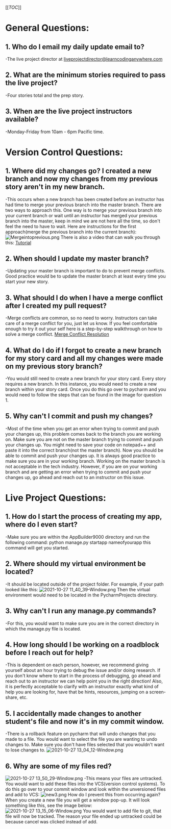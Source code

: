 [[_TOC_]]
# General Questions:

## 1.  Who do I email my daily update email to? 
-The live project director at liveprojectdirector@learncodinganywhere.com

## 2. What are the minimum stories required to pass the live project?
-Four stories total and the prep story.

## 3. When are the live project instructors available?
-Monday-Friday from 10am - 6pm Pacific time. 

# Version Control Questions:

## 1. Where did my changes go? I created a new branch and now my changes from my previous story aren't in my new branch.
-This occurs when a new branch has been created before an instructor has had time to merge your previous branch into the master branch. There are two ways to approach this. One way is to merge your previous branch into your current branch or wait until an instructor has merged your previous branch into the master, keep in mind we are not here all the time, so don't feel the need to have to wait. Here are instructions for the first approach(merge the previous branch into the current branch):
![Mergeintoprevious.png](/.attachments/Mergeintoprevious-fc4f547f-5c73-4e0c-beeb-c6a18d8a1550.png)
There is also a video that can walk you through this:
[Tutorial](https://www.youtube.com/watch?v=v-ZsZPAUg9k)

## 2. When should I update my master branch?
  -Updating your master branch is important to do to prevent merge conflicts. Good practice would be to update the master branch at least every time you start your new story. 
## 3. What should I do when I have a merge conflict after I created my pull request?
 -Merge conflicts are common, so no need to worry. Instructors can take care of a merge conflict for you, just let us know. If you feel comfortable enough to try it out your self here is a step-by-step walkthrough on how to solve a merge conflict. 
[Merge Conflict Resolution](https://docs.google.com/document/d/1sm7MpKOSeVj1jdmvpVM80Hv1g7iqqqu8EFQT2nRFF1o/edit?usp=sharing)
## 4. What do I do if I forgot to create a new branch for my story card and all my changes were made on my previous story branch? 
-You would still need to create a new branch for your story card. Every story requires a new branch. In this instance, you would need to create a new branch within your story card. Once you do this go over to pycharm and you would need to follow the steps that can be found in the image for question 1. 
## 5. Why can't I commit and push my changes?
-Most of the time when you get an error when trying to commit and push your changes up, this problem comes back to the branch you are working on. Make sure you are not on the master branch trying to commit and push your changes up. You might need to save your code on notepad++ and paste it into the correct branch(not the master branch). Now you should be able to commit and push your changes up. It is always good practice to make sure you are in your working branch. Working on the master branch is not acceptable in the tech industry. However, if you are on your working branch and are getting an error when trying to commit and push your changes up, go ahead and reach out to an instructor on this issue. 

# Live Project Questions:

## 1. How do I start the process of creating my app, where do I even start?
-Make sure you are within the AppBuilder9000 directory and run the following command: 
python manage.py startapp nameofyourapp
this command will get you started.
## 2. Where should my virtual environment be located?
-It should be located outside of the project folder. For example, if your path looked like this:
![2021-10-27 11_40_39-Window.png](/.attachments/2021-10-27%2011_40_39-Window-94e59c83-b6c0-4b3d-9239-443377ee7932.png)
Then the virtual environment would need to be located in the PycharmProjects directory.
## 3. Why can't I run any manage.py commands?
-For this, you would want to make sure you are in the correct directory in which the manage.py file is located.
## 4. How long should I be working on a roadblock before I reach out for help?
-This is dependent on each person, however, we recommend giving yourself about an hour trying to debug the issue and/or doing research. If you don't know where to start in the process of debugging, go ahead and reach out to an instructor we can help point you in the right direction! Also, it is perfectly acceptable to clarify with an instructor exactly what kind of help you are looking for, have that be hints, resources, jumping on a screen-share, etc.
## 5. I accidentally made changes to another student's file and now it's in my commit window.
-There is a rollback feature on pycharm that will undo changes that you made to a file. You would want to select the file you are wanting to undo changes to. Make sure you don't have files selected that you wouldn't want to lose changes to.
![2021-10-27 13_04_12-Window.png](/.attachments/2021-10-27%2013_04_12-Window-a8854bcb-718b-40e9-be56-03d3ecaebdc9.png)
## 6. Why are some of my files red?
![2021-10-27 13_50_29-Window.png](/.attachments/2021-10-27%2013_50_29-Window-cf091720-ba6c-4727-bce0-0550351b8ce0.png)
-This means your files are untracked. You would want to add these files into the VCS(version control systems). To do this go over to your commit window and look within the unversioned files and add to VCS:
![new3.png](/.attachments/new3-1319356c-3340-45ef-b478-6591ddbb873e.png)
How do I prevent this from occurring again?
When you create a new file you will get a window pop-up. It will look something like this, see the image below:
![2021-10-27 13_15_06-Window.png](/.attachments/2021-10-27%2013_15_06-Window-d3492c34-eb77-4320-b3dd-e1b82e74ddc9.png)
You would want to add file to git, that file will now be tracked. The reason your file ended up untracked could be because cancel was clicked instead of add.


